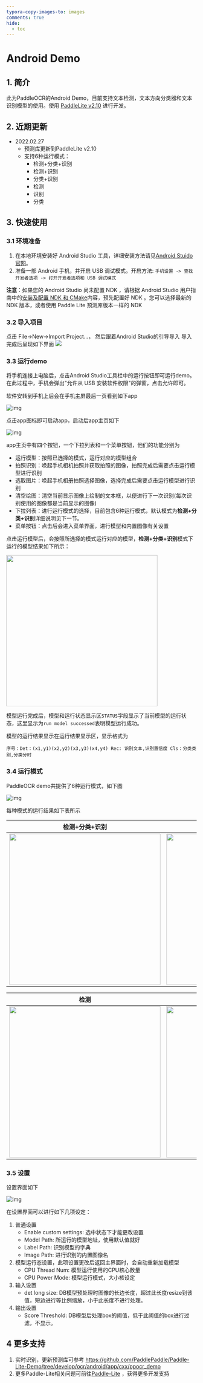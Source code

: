 ```yaml
---
typora-copy-images-to: images
comments: true
hide:
  - toc
---
```


# Android Demo

## 1. 简介

此为PaddleOCR的Android Demo，目前支持文本检测，文本方向分类器和文本识别模型的使用。使用 [PaddleLite v2.10](https://github.com/PaddlePaddle/Paddle-Lite/tree/release/v2.10) 进行开发。

## 2. 近期更新

- 2022.02.27
    - 预测库更新到PaddleLite v2.10
    - 支持6种运行模式：
        - 检测+分类+识别
        - 检测+识别
        - 分类+识别
        - 检测
        - 识别
        - 分类

## 3. 快速使用

### 3.1 环境准备

1. 在本地环境安装好 Android Studio 工具，详细安装方法请见[Android Stuido 官网](https://developer.android.com/studio)。
2. 准备一部 Android 手机，并开启 USB 调试模式。开启方法: `手机设置 -> 查找开发者选项 -> 打开开发者选项和 USB 调试模式`

**注意**：如果您的 Android Studio 尚未配置 NDK ，请根据 Android Studio 用户指南中的[安装及配置 NDK 和 CMake](https://developer.android.com/studio/projects/install-ndk)内容，预先配置好 NDK 。您可以选择最新的 NDK 版本，或者使用 Paddle Lite 预测库版本一样的 NDK

### 3.2 导入项目

点击 File->New->Import Project...， 然后跟着Android Studio的引导导入
导入完成后呈现如下界面
![](./images/import_demo.jpg)

### 3.3 运行demo

将手机连接上电脑后，点击Android Studio工具栏中的运行按钮即可运行demo。在此过程中，手机会弹出"允许从 USB 安装软件权限"的弹窗，点击允许即可。

软件安转到手机上后会在手机主屏最后一页看到如下app

![img](./images/68747470733a.jpeg)

点击app图标即可启动app，启动后app主页如下

![img](./images/68747470733a.png)

app主页中有四个按钮，一个下拉列表和一个菜单按钮，他们的功能分别为

- 运行模型：按照已选择的模式，运行对应的模型组合
- 拍照识别：唤起手机相机拍照并获取拍照的图像，拍照完成后需要点击运行模型进行识别
- 选取图片：唤起手机相册拍照选择图像，选择完成后需要点击运行模型进行识别
- 清空绘图：清空当前显示图像上绘制的文本框，以便进行下一次识别(每次识别使用的图像都是当前显示的图像)
- 下拉列表：进行运行模式的选择，目前包含6种运行模式，默认模式为**检测+分类+识别**详细说明见下一节。
- 菜单按钮：点击后会进入菜单界面，进行模型和内置图像有关设置

点击运行模型后，会按照所选择的模式运行对应的模型，**检测+分类+识别**模式下运行的模型结果如下所示：

<img src="./images/run_det_cls_rec.jpg" width="400">

模型运行完成后，模型和运行状态显示区`STATUS`字段显示了当前模型的运行状态，这里显示为`run model successed`表明模型运行成功。

模型的运行结果显示在运行结果显示区，显示格式为

```text
序号：Det：(x1,y1)(x2,y2)(x3,y3)(x4,y4) Rec: 识别文本,识别置信度 Cls：分类类别,分类分时
```

### 3.4 运行模式

PaddleOCR demo共提供了6种运行模式，如下图

![img](./images/68747470733adfd.jpeg)

每种模式的运行结果如下表所示

| 检测+分类+识别                                               | 检测+识别                                        | 分类+识别                                        |
| ------------------------------------------------------------ | ------------------------------------------------ | ------------------------------------------------ |
| <img src="./images/run_det_cls_rec-20240806100407184.jpg" width="400"> | <img src="./images/run_det_rec.jpg" width="400"> | <img src="./images/run_cls_rec.jpg" width="400"> |

| 检测                                         | 识别                                         | 分类                                         |
| -------------------------------------------- | -------------------------------------------- | -------------------------------------------- |
| <img src="./images/run_det.jpg" width="400"> | <img src="./images/run_rec.jpg" width="400"> | <img src="./images/run_cls.jpg" width="400"> |

### 3.5 设置

设置界面如下

![img](./images/68747470733a2f2f7061.jpeg)

在设置界面可以进行如下几项设定：

1. 普通设置
   - Enable custom settings: 选中状态下才能更改设置
   - Model Path: 所运行的模型地址，使用默认值就好
   - Label Path: 识别模型的字典
   - Image Path: 进行识别的内置图像名
2. 模型运行态设置，此项设置更改后返回主界面时，会自动重新加载模型
   - CPU Thread Num: 模型运行使用的CPU核心数量
   - CPU Power Mode: 模型运行模式，大小核设定
3. 输入设置
   - det long size: DB模型预处理时图像的长边长度，超过此长度resize到该值，短边进行等比例缩放，小于此长度不进行处理。
4. 输出设置
   - Score Threshold: DB模型后处理box的阈值，低于此阈值的box进行过滤，不显示。

## 4 更多支持

1. 实时识别，更新预测库可参考 <https://github.com/PaddlePaddle/Paddle-Lite-Demo/tree/develop/ocr/android/app/cxx/ppocr_demo>
2. 更多Paddle-Lite相关问题可前往[Paddle-Lite](https://github.com/PaddlePaddle/Paddle-Lite) ，获得更多开发支持

